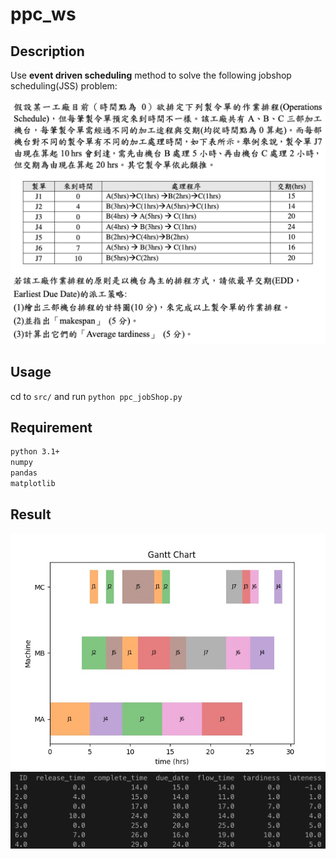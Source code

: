 # ppc_ws

## Description
Use **event driven scheduling** method to solve the following jobshop scheduling(JSS) problem:

![](https://github.com/colinlee0924/ppc_ws/blob/master/img/Screen%20Shot%202020-05-04%20at%2011.44.19%20PM.png)

## Usage
cd to `src/` and run `python ppc_jobShop.py`

## Requirement
```bash
python 3.1+
numpy
pandas
matplotlib
```

## Result
![](https://github.com/colinlee0924/ppc_ws/blob/master/img/gantt_result.jpg) 
![](https://github.com/colinlee0924/ppc_ws/blob/master/img/order_statistic.png)

